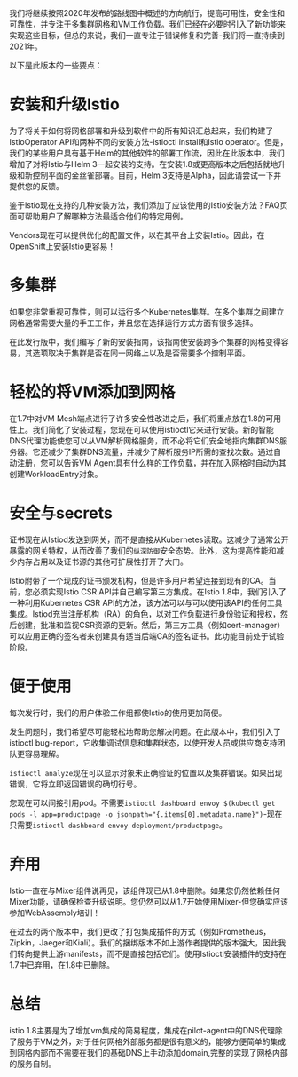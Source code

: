 我们将继续按照2020年发布的路线图中概述的方向航行，提高可用性，安全性和可靠性，并专注于多集群网格和VM工作负载。我们已经在必要时引入了新功能来实现这些目标，但总的来说，我们一直专注于错误修复和完善-我们将一直持续到2021年。

以下是此版本的一些要点：

# 安装和升级Istio

为了将关于如何将网格部署和升级到软件中的所有知识汇总起来，我们构建了IstioOperator API和两种不同的安装方法-istioctl install和Istio operator。但是，我们的某些用户具有基于Helm的其他软件的部署工作流，因此在此版本中，我们增加了对将Istio与Helm 3一起安装的支持。在安装1.8或更高版本之后包括就地升级和新控制平面的金丝雀部署。目前，Helm 3支持是Alpha，因此请尝试一下并提供您的反馈。

鉴于Istio现在支持的几种安装方法，我们添加了应该使用的Istio安装方法？FAQ页面可帮助用户了解哪种方法最适合他们的特定用例。

Vendors现在可以提供优化的配置文件，以在其平台上安装Istio。因此，在OpenShift上安装Istio更容易！

# 多集群
如果您非常重视可靠性，则可以运行多个Kubernetes集群。在多个集群之间建立网格通常需要大量的手工工作，并且您在选择运行方式方面有很多选择。

在此发行版中，我们编写了新的安装指南，该指南使安装跨多个集群的网格变得容易，其选项取决于集群是否在同一网络上以及是否需要多个控制平面。

# 轻松的将VM添加到网格

在1.7中对VM Mesh端点进行了许多安全性改进之后，我们将重点放在1.8的可用性上。我们简化了安装过程，您现在可以使用istioctl它来进行安装。新的智能DNS代理功能使您可以从VM解析网格服务，而不必将它们安全地指向集群DNS服务器。它还减少了集群DNS流量，并减少了解析服务IP所需的查找次数。通过自动注册，您可以告诉VM Agent具有什么样的工作负载，并在加入网格时自动为其创建WorkloadEntry对象。

# 安全与secrets

证书现在从Istiod发送到网关，而不是直接从Kubernetes读取。这减少了通常公开暴露的网关特权，从而改善了我们的`纵深防御`安全态势。此外，这为提高性能和减少内存占用以及证书源的其他可扩展性打开了大门。

Istio附带了一个现成的证书颁发机构，但是许多用户希望连接到现有的CA。当前，您必须实现Istio CSR API并自己编写第三方集成。在Istio 1.8中，我们引入了一种利用Kubernetes CSR API的方法，该方法可以与可以使用该API的任何工具集成。Istiod充当注册机构（RA）的角色，以对工作负载进行身份验证和授权，然后创建，批准和监视CSR资源的更新。然后，第三方工具（例如cert-manager）可以应用正确的签名者来创建具有适当后端CA的签名证书。此功能目前处于试验阶段。

# 便于使用

每次发行时，我们的用户体验工作组都使Istio的使用更加简便。

发生问题时，我们希望尽可能轻松地帮助您解决问题。在此版本中，我们引入了istioctl bug-report，它收集调试信息和集群状态，以使开发人员或供应商支持团队更容易理解。

`istioctl analyze`现在可以显示对象未正确验证的位置以及集群错误。如果出现错误，它将立即返回错误的确切行号。

您现在可以间接引用pod。不需要`istioctl dashboard envoy $(kubectl get pods -l app=productpage -o jsonpath="{.items[0].metadata.name}")`-现在只需要`istioctl dashboard envoy deployment/productpage`。

# 弃用

Istio一直在与Mixer组件说再见，该组件现已从1.8中删除。如果您仍然依赖任何Mixer功能，请确保检查升级说明。您仍然可以从1.7开始使用Mixer-但您确实应该参加WebAssembly培训！

在过去的两个版本中，我们更改了打包集成插件的方式（例如Prometheus，Zipkin，Jaeger和Kiali）。我们的捆绑版本不如上游作者提供的版本强大，因此我们转向提供上游manifests，而不是直接包括它们。使用Istioctl安装插件的支持在1.7中已弃用，在1.8中已删除。

# 总结

istio 1.8主要是为了增加vm集成的简易程度，集成在pilot-agent中的DNS代理除了服务于VM之外，对于任何网格外部服务都是很有意义的，能够方便简单的集成到网格内部而不需要在我们的基础DNS上手动添加domain,完整的实现了网格内部的服务自制。
